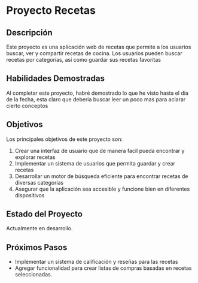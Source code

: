 # Proyecto Recetas

## Descripción
Este proyecto es una aplicación web de recetas que permite a los usuarios buscar, ver y compartir recetas de cocina. Los usuarios pueden buscar recetas por categorías, así como guardar sus recetas favoritas

## Habilidades Demostradas
Al completar este proyecto, habré demostrado lo que he visto hasta el dia de la fecha, esta claro que deberia buscar leer un poco mas para aclarar cierto conceptos

## Objetivos
Los principales objetivos de este proyecto son:
1. Crear una interfaz de usuario que de manera facil pueda encontrar  y explorar recetas
2. Implementar un sistema de usuarios que permita guardar y crear recetas
3. Desarrollar un motor de búsqueda eficiente para encontrar recetas de diversas categorias
4. Asegurar que la aplicación sea accesible y funcione bien en diferentes dispositivos

## Estado del Proyecto
Actualmente en desarrollo.

## Próximos Pasos
- Implementar un sistema de calificación y reseñas para las recetas
- Agregar funcionalidad para crear listas de compras basadas en recetas seleccionadas.
